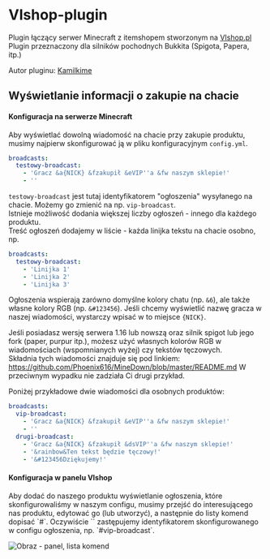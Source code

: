 # VIshop-plugin
Plugin łączący serwer Minecraft z itemshopem stworzonym na [VIshop.pl](https://vishop.pl/)  
Plugin przeznaczony dla silników pochodnych Bukkita (Spigota, Papera, itp.)

Autor pluginu: [Kamilkime](https://github.com/Kamilkime)

<h2>Wyświetlanie informacji o zakupie na chacie</h2>

<h4>Konfiguracja na serwerze Minecraft</h4>

Aby wyświetlać dowolną wiadomość na chacie przy zakupie produktu, musimy najpierw skonfigurować ją
w pliku konfiguracyjnym `config.yml`.

```yml
broadcasts:
  testowy-broadcast:
    - 'Gracz &a{NICK} &fzakupił &eVIP''a &fw naszym sklepie!'
    - ''
```  
`testowy-broadcast` jest tutaj identyfikatorem "ogłoszenia" wysyłanego na chacie. Możemy go zmienić na np. `vip-broadcast`.  
Istnieje możliwość dodania większej liczby ogłoszeń - innego dla każdego produktu.  
Treść ogłoszeń dodajemy w liście - każda linijka tekstu na chacie osobno, np.
```yml
broadcasts:
  testowy-broadcast:
    - 'Linijka 1'
    - 'Linijka 2'
    - 'Linijka 3'
```

Ogłoszenia wspierają zarówno domyślne kolory chatu (np. `&6`), ale także własne kolory RGB (np. `&#123456`).
Jeśli chcemy wyświetlić nazwę gracza w naszej wiadomości, wystarczy wpisać w to miejsce `{NICK}`.

Jeśli posiadasz wersję serwera 1.16 lub nowszą oraz silnik spigot lub jego fork (paper, purpur itp.), możesz użyć własnych kolorów RGB w wiadomościach (wspomnianych wyżej) czy tekstów tęczowych.  
Składnia tych wiadomości znajduje się pod linkiem: https://github.com/Phoenix616/MineDown/blob/master/README.md 
W przeciwnym wypadku nie zadziała Ci drugi przykład.

Poniżej przykładowe dwie wiadomości dla osobnych produktów:
```yaml
broadcasts:
  vip-broadcast:
    - 'Gracz &a{NICK} &fzakupił &eVIP''a &fw naszym sklepie!'
    - ''
  drugi-broadcast:
    - 'Gracz &a{NICK} &fzakupił &dsVIP''a &fw naszym sklepie!'
    - '&rainbow&Ten tekst będzie tęczowy!'
    - '&#123456Dziękujemy!'
```

<h4>Konfiguracja w panelu VIshop</h4>
Aby dodać do naszego produktu wyświetlanie ogłoszenia, które skonfigurowaliśmy w naszym configu, musimy przejść do interesującego nas produktu, edytować go (lub utworzyć), a następnie do listy komend dopisać `#<id ogłoszenia>`. Oczywiście `<id ogłoszenia>` zastępujemy identyfikatorem skonfigurowanego w configu ogłoszenia, np. `#vip-broadcast`.

![Obraz - panel, lista komend](https://imgur.com/daFO1rx.png "Komendy")